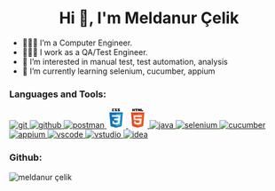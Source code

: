 <h1 align="center">Hi 👋, I'm Meldanur Çelik</h1>

- 👩🏻‍🎓 I’m a Computer Engineer.
- 👩🏻‍💻 I work as a QA/Test Engineer.
- 👀 I’m interested in manual test, test automation, analysis
- 🌱 I’m currently learning selenium, cucumber, appium

<h3 align="left">Languages and Tools:</h3>
<p align="left">
    <a href="https://git-scm.com/" target="_blank"> <img src="https://img.icons8.com/color/48/000000/git.png" alt="git"
            width="35" height="35" /> </a>
    <a href="https://github.com/" target="_blank"> <img src="https://www.svgrepo.com/show/217753/github.svg"
            alt="github" width="30" height="30" /> </a>
    <a href="https://www.postman.com/" target="_blank"> <img
            src="https://img.icons8.com/external-tal-revivo-color-tal-revivo/48/000000/external-postman-is-the-only-complete-api-development-environment-logo-color-tal-revivo.png"
            alt="postman" width="30" height="30" /> </a>
    <a href="https://www.w3schools.com/css/" target="_blank"> <img
            src="https://raw.githubusercontent.com/devicons/devicon/master/icons/css3/css3-original-wordmark.svg"
            alt="css3" width="35" height="35"> </a>
    <a href="https://www.w3schools.com/html/" target="_blank"> <img
            src="https://raw.githubusercontent.com/devicons/devicon/master/icons/html5/html5-original-wordmark.svg"
            alt="html5" width="35" height="35"> </a>
    <a href="https://www.w3schools.com/java/" target="_blank"> <img
            src="https://img.icons8.com/color/48/000000/java-coffee-cup-logo--v2.png" alt="java" width="35"
            height="35" /> </a>
    <a href="https://www.selenium.dev/" target="_blank"> <img
            src="https://upload.wikimedia.org/wikipedia/commons/d/d5/Selenium_Logo.png" alt="selenium" width="30"
            height="30"> </a>
    <a href="https://cucumber.io/" target="_blank"> <img
            src="https://static1.smartbear.co/cucumber/media/images/logos/icons/c4j-icon.png" alt="cucumber" width="30"
            height="30"> </a>
    <a href="https://appium.io/" target="_blank"> <img
            src="https://i.hizliresim.com/sccn1aj.png" alt="appium" width="30"
            height="30"> </a>
    <a href="https://code.visualstudio.com/" target="_blank"> <img
            src="https://camo.githubusercontent.com/9f1816fe8f44878d77803324ce8e3e1c4d2afc4e3f167b237e93848d3597d4fc/68747470733a2f2f75706c6f61642e77696b696d656469612e6f72672f77696b6970656469612f636f6d6d6f6e732f7468756d622f392f39612f56697375616c5f53747564696f5f436f64655f312e33355f69636f6e2e7376672f3130323470782d56697375616c5f53747564696f5f436f64655f312e33355f69636f6e2e7376672e706e67"
            alt="vscode" width="30" height="30"> </a>
    <a href="https://visualstudio.microsoft.com/tr/" target="_blank"> <img
            src="https://upload.wikimedia.org/wikipedia/commons/thumb/5/59/Visual_Studio_Icon_2019.svg/1200px-Visual_Studio_Icon_2019.svg.png"
            alt="vstudio" width="30" height="30"> </a>
    <a href="https://www.jetbrains.com/idea/" target="_blank"> <img
            src="https://cdn.freebiesupply.com/logos/large/2x/intellij-idea-1-logo-png-transparent.png" alt="idea"
            width="30" height="30"> </a>
</p>

<h3 align="left">Github:</h3>
<p>
    <a target="_blank" rel="noopener noreferrer"
        href="https://github-readme-stats.vercel.app/api/top-langs?username=meldanurcelik&amp;show_icons=true&amp;theme=radical&amp;locale=en&amp;layout=compact"><img
            align="left"
            src="https://github-readme-stats.vercel.app/api/top-langs?username=meldanurcelik&amp;show_icons=true&amp;theme=radical&amp;locale=en&amp;layout=compact"
            alt="meldanur çelik"></a>
</p>
